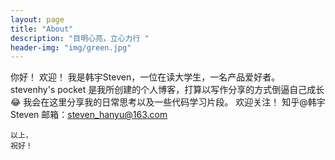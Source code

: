 ```yaml
---
layout: page
title: "About"
description: "目明心亮，立心力行 " 
header-img: "img/green.jpg"
---
```


你好！
欢迎！
    我是韩宇Steven，一位在读大学生，一名产品爱好者。
    stevenhy's pocket 是我所创建的个人博客，打算以写作分享的方式倒逼自己成长😂
    我会在这里分享我的日常思考以及一些代码学习片段。
    欢迎关注！
    知乎@韩宇Steven
    邮箱：steven_hanyu@163.com

    以上，
    祝好！
    






